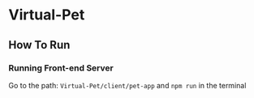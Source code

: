 # Virtual-Pet

## How To Run

### Running Front-end Server

Go to the path: `Virtual-Pet/client/pet-app` and `npm run` in the terminal